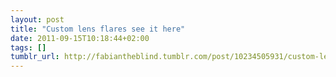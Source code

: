 ```yaml
---
layout: post
title: "Custom lens flares see it here"
date: 2011-09-15T10:18:44+02:00
tags: []
tumblr_url: http://fabiantheblind.tumblr.com/post/10234505931/custom-lens-flares-see-it-here
---
```

